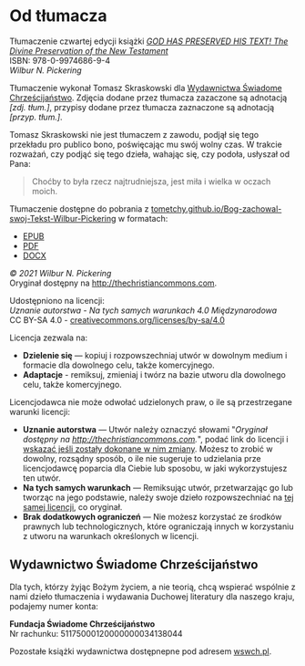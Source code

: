 # Od tłumacza

Tłumaczenie czwartej edycji książki [_GOD HAS PRESERVED HIS TEXT! The Divine Preservation of the New Testament_](https://github.com/tometchy/BogZachowalSwojTekst/blob/master/God-Has-Preserved-His-Text-4th.pdf)  
ISBN: 978-0-9974686-9-4  
_Wilbur N. Pickering_

Tłumaczenie wykonał Tomasz Skraskowski dla [Wydawnictwa Świadome Chrześcijaństwo](https://www.wswch.pl/). Zdjęcia dodane przez tłumacza zazaczone są adnotacją _[zdj. tłum.]_, przypisy dodane przez tłumacza zaznaczone są adnotacją _[przyp. tłum.]_.

Tomasz Skraskowski nie jest tłumaczem z zawodu, podjął się tego przekładu pro publico bono, poświęcając mu swój wolny czas. W trakcie rozważań, czy podjąć się tego dzieła, wahając się, czy podoła, usłyszał od Pana:

> Choćby to była rzecz najtrudniejsza, jest miła i wielka w oczach moich.

Tłumaczenie dostępne do pobrania z [tometchy.github.io/Bog-zachowal-swoj-Tekst-Wilbur-Pickering](https://tometchy.github.io/Bog-zachowal-swoj-Tekst-Wilbur-Pickering) w formatach:

- [EPUB](https://github.com/tometchy/Bog-zachowal-swoj-Tekst-Wilbur-Pickering/raw/refs/heads/master/build/epub/Bog-zachowal-swoj-Tekst-Wilbur-Pickering.epub)
- [PDF](https://github.com/tometchy/Bog-zachowal-swoj-Tekst-Wilbur-Pickering/raw/refs/heads/master/build/pdf/Bog-zachowal-swoj-Tekst-Wilbur-Pickering.pdf)
- [DOCX](https://github.com/tometchy/Bog-zachowal-swoj-Tekst-Wilbur-Pickering/raw/refs/heads/master/build/docx/Bog-zachowal-swoj-Tekst-Wilbur-Pickering.docx)

_© 2021 Wilbur N. Pickering_  
Oryginał dostępny na http://thechristiancommons.com.

Udostępniono na licencji:  
_Uznanie autorstwa - Na tych samych warunkach 4.0 Międzynarodowa_  
CC BY-SA 4.0 - [creativecommons.org/licenses/by-sa/4.0](https://creativecommons.org/licenses/by-sa/4.0/)

Licencja zezwala na:

- **Dzielenie się** — kopiuj i rozpowszechniaj utwór w dowolnym medium i formacie dla dowolnego celu, także komercyjnego.
- **Adaptacje** - remiksuj, zmieniaj i twórz na bazie utworu dla dowolnego celu, także komercyjnego.

 Licencjodawca nie może odwołać udzielonych praw, o ile są przestrzegane warunki licencji:

- **Uznanie autorstwa** — Utwór należy oznaczyć słowami "_Oryginał dostępny na http://thechristiancommons.com._", podać link do licencji i [wskazać jeśli zostały dokonane w nim zmiany](https://creativecommons.org/licenses/by-sa/4.0/deed.pl#ref-indicate-changes). Możesz to zrobić w dowolny, rozsądny sposób, o ile nie sugeruje to udzielania prze licencjodawcę poparcia dla Ciebie lub sposobu, w jaki wykorzystujesz ten utwór.
- **Na tych samych warunkach** — Remiksując utwór, przetwarzając go lub tworząc na jego podstawie, należy swoje dzieło rozpowszechniać na [tej samej licencji](https://creativecommons.org/licenses/by-sa/4.0/deed.pl#ref-same-license), co oryginał.
- **Brak dodatkowych ograniczeń** — Nie możesz korzystać ze środków prawnych lub technologicznych, które ograniczają innych w korzystaniu z utworu na warunkach określonych w licencji.

## Wydawnictwo Świadome Chrześcijaństwo
Dla tych, którzy żyjąc Bożym życiem, a nie teorią, chcą wspierać wspólnie z nami dzieło tłumaczenia i wydawania Duchowej literatury dla naszego kraju, podajemy numer konta:

**Fundacja Świadome Chrześcijaństwo**  
Nr rachunku: 51175000120000000034138044

Pozostałe książki wydawnictwa dostępnepne pod adresem [wswch.pl](https://www.wswch.pl/).